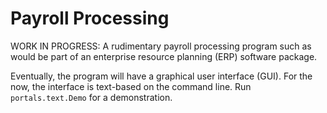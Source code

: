 # Payroll Processing

WORK IN PROGRESS: A rudimentary payroll processing program such as would be part of an enterprise resource planning (ERP) software package.

Eventually, the program will have a graphical user interface (GUI). For the now, the interface is text-based on the command line. Run `portals.text.Demo` for a demonstration.